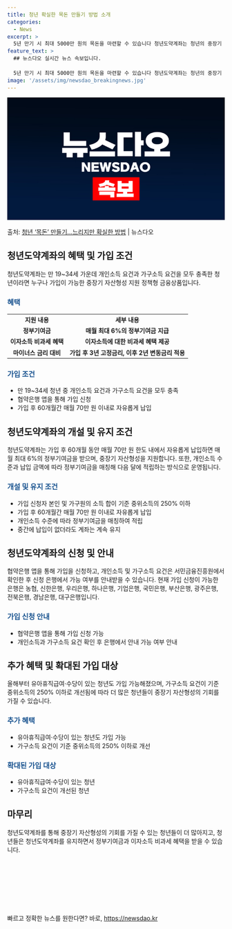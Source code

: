 ```yaml
---
title: 청년 확실한 목돈 만들기 방법 소개
categories:
  - News
excerpt: >
  5년 만기 시 최대 5000만 원의 목돈을 마련할 수 있습니다 청년도약계좌는 청년의 중장기 자산형성 지원을 …
feature_text: >
  ## 뉴스다오 실시간 뉴스 속보입니다.

  5년 만기 시 최대 5000만 원의 목돈을 마련할 수 있습니다 청년도약계좌는 청년의 중장기 자산형성 지원을 …
image: '/assets/img/newsdao_breakingnews.jpg'
---
```


![뉴스다오 속보](/assets/img/newsdao_breakingnews.jpg)

<p>출처: <a href="https://newsdao.kr/3584" rel="dofollow">청년 ‘목돈’ 만들기…느리지만 확실한 방법</a> | 뉴스다오</p>

<h2 data-ke-size="size26">청년도약계좌의 혜택 및 가입 조건</h2>
<p data-ke-size="size16">청년도약계좌는 만 19~34세 가운데 개인소득 요건과 가구소득 요건을 모두 충족한 청년이라면 누구나 가입이 가능한 중장기 자산형성 지원 정책형 금융상품입니다.</p>

<h3><b><span style="color: #1a5490;">혜택</span></b></h3>
<table>
<tbody>
<tr>
<td style="text-align: center; height: 17px;"><b>지원 내용</b></td>
<td style="text-align: center; height: 17px;"><b>세부 내용</b></td>
</tr>
<tr>
<td style="text-align: center; height: 17px;"><b>정부기여금</b></td>
<td style="text-align: center; height: 17px;"><b>매월 최대 6%의 정부기여금 지급</b></td>
</tr>
<tr>
<td style="text-align: center; height: 17px;"><b>이자소득 비과세 혜택</b></td>
<td style="text-align: center; height: 17px;"><b>이자소득에 대한 비과세 혜택 제공</b></td>
</tr>
<tr>
<td style="text-align: center; height: 17px;"><b>마이너스 금리 대비</b></td>
<td style="text-align: center; height: 17px;"><b>가입 후 3년 고정금리, 이후 2년 변동금리 적용</b></td>
</tr>
</tbody>
</table>

<h3><b><span style="color: #1a5490;">가입 조건</span></b></h3>
<ul>
<li>만 19~34세 청년 중 개인소득 요건과 가구소득 요건을 모두 충족</li>
<li>협약은행 앱을 통해 가입 신청</li>
<li>가입 후 60개월간 매월 70만 원 이내로 자유롭게 납입</li>
</ul>

<h2 data-ke-size="size26">청년도약계좌의 개설 및 유지 조건</h2>
<p data-ke-size="size16">청년도약계좌는 가입 후 60개월 동안 매월 70만 원 한도 내에서 자유롭게 납입하면 매월 최대 6%의 정부기여금을 받으며, 중장기 자산형성을 지원합니다. 또한, 개인소득 수준과 납입 금액에 따라 정부기여금을 매칭해 다음 달에 적립하는 방식으로 운영됩니다.</p>

<h3><b><span style="color: #1a5490;">개설 및 유지 조건</span></b></h3>
<ul>
<li>가입 신청자 본인 및 가구원의 소득 합이 기준 중위소득의 250% 이하</li>
<li>가입 후 60개월간 매월 70만 원 이내로 자유롭게 납입</li>
<li>개인소득 수준에 따라 정부기여금을 매칭하여 적립</li>
<li>중간에 납입이 없더라도 계좌는 계속 유지</li>
</ul>

<h2 data-ke-size="size26">청년도약계좌의 신청 및 안내</h2>
<p data-ke-size="size16">협약은행 앱을 통해 가입을 신청하고, 개인소득 및 가구소득 요건은 서민금융진흥원에서 확인한 후 신청 은행에서 가능 여부를 안내받을 수 있습니다. 현재 가입 신청이 가능한 은행은 농협, 신한은행, 우리은행, 하나은행, 기업은행, 국민은행, 부산은행, 광주은행, 전북은행, 경남은행, 대구은행입니다.</p>

<h3><b><span style="color: #1a5490;">가입 신청 안내</span></b></h3>
<ul>
<li>협약은행 앱을 통해 가입 신청 가능</li>
<li>개인소득과 가구소득 요건 확인 후 은행에서 안내 가능 여부 안내</li>
</ul>

<h2 data-ke-size="size26">추가 혜택 및 확대된 가입 대상</h2>
<p data-ke-size="size16">올해부터 유아휴직급여·수당이 있는 청년도 가입 가능해졌으며, 가구소득 요건이 기준 중위소득의 250% 이하로 개선됨에 따라 더 많은 청년들이 중장기 자산형성의 기회를 가질 수 있습니다.</p>

<h3><b><span style="color: #1a5490;">추가 혜택</span></b></h3>
<ul>
<li>유아휴직급여·수당이 있는 청년도 가입 가능</li>
<li>가구소득 요건이 기준 중위소득의 250% 이하로 개선</li>
</ul>

<h3><b><span style="color: #1a5490;">확대된 가입 대상</span></b></h3>
<ul>
<li>유아휴직급여·수당이 있는 청년</li>
<li>가구소득 요건이 개선된 청년</li>
</ul>

<h2 data-ke-size="size26">마무리</h2>
<p data-ke-size="size16">청년도약계좌를 통해 중장기 자산형성의 기회를 가질 수 있는 청년들이 더 많아지고, 청년들은 청년도약계좌를 유지하면서 정부기여금과 이자소득 비과세 혜택을 받을 수 있습니다.</p>
<p data-ke-size="size16">&nbsp;</p>
<p data-ke-size="size16">&nbsp;</p>
<p data-ke-size="size16">&nbsp;</p>
<p data-ke-size="size16">&nbsp;</p> 

빠르고 정확한 뉴스를 원한다면? 바로, <a href="https://newsdao.kr" rel="dofollow">https://newsdao.kr</a>


